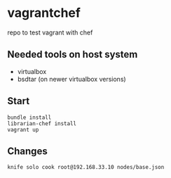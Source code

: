 vagrantchef
===========

repo to test vagrant with chef

## Needed tools on host system
- virtualbox
- bsdtar (on newer virtualbox versions)

## Start

    bundle install
    librarian-chef install
    vagrant up

## Changes

    knife solo cook root@192.168.33.10 nodes/base.json